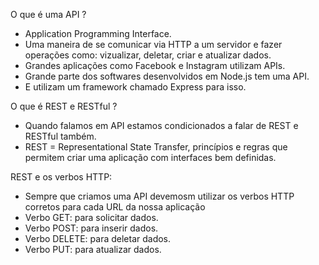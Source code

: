 O que é uma API ?

- Application Programming Interface.
- Uma maneira de se comunicar via HTTP a um servidor e fazer operações como: vizualizar, deletar, criar e atualizar dados.
- Grandes aplicações como Facebook e Instagram utilizam APIs.
- Grande parte dos softwares desenvolvidos em Node.js tem uma API.
- E utilizam um framework chamado Express para isso.

O que é REST e RESTful ?

- Quando falamos em API estamos condicionados a falar de REST e RESTful também.
- REST = Representational State Transfer, princípios e regras que permitem criar uma aplicação com interfaces bem definidas.

REST e os verbos HTTP:

- Sempre que criamos uma API devemosm utilizar os verbos HTTP corretos para cada URL da nossa aplicação
- Verbo GET: para solicitar dados.
- Verbo POST: para inserir dados.
- Verbo DELETE: para deletar dados.
- Verbo PUT: para atualizar dados.
